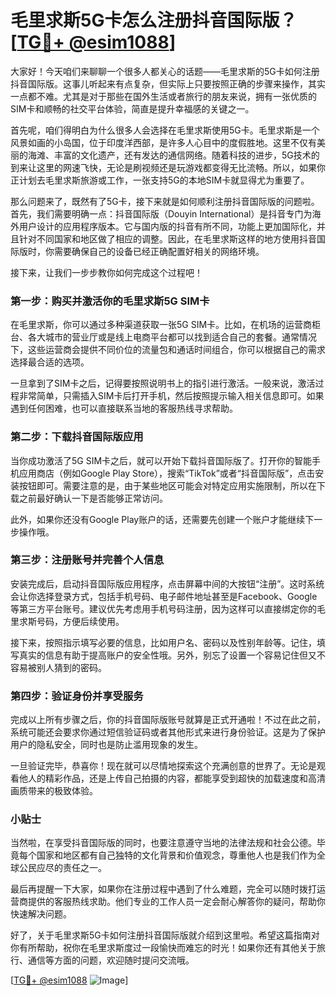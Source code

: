 # 毛里求斯5G卡怎么注册抖音国际版？[[TG💪+ @esim1088](https://t.me/s/esim1088)]

大家好！今天咱们来聊聊一个很多人都关心的话题——毛里求斯的5G卡如何注册抖音国际版。这事儿听起来有点复杂，但实际上只要按照正确的步骤来操作，其实一点都不难。尤其是对于那些在国外生活或者旅行的朋友来说，拥有一张优质的SIM卡和顺畅的社交平台体验，简直是提升幸福感的关键之一。

首先呢，咱们得明白为什么很多人会选择在毛里求斯使用5G卡。毛里求斯是一个风景如画的小岛国，位于印度洋西部，是许多人心目中的度假胜地。这里不仅有美丽的海滩、丰富的文化遗产，还有发达的通信网络。随着科技的进步，5G技术的到来让这里的网速飞快，无论是刷视频还是玩游戏都变得无比流畅。所以，如果你正计划去毛里求斯旅游或工作，一张支持5G的本地SIM卡就显得尤为重要了。

那么问题来了，既然有了5G卡，接下来就是如何顺利注册抖音国际版的问题啦。首先，我们需要明确一点：抖音国际版（Douyin International）是抖音专门为海外用户设计的应用程序版本。它与国内版的抖音有所不同，功能上更加国际化，并且针对不同国家和地区做了相应的调整。因此，在毛里求斯这样的地方使用抖音国际版时，你需要确保自己的设备已经正确配置好相关的网络环境。

接下来，让我们一步步教你如何完成这个过程吧！

### 第一步：购买并激活你的毛里求斯5G SIM卡

在毛里求斯，你可以通过多种渠道获取一张5G SIM卡。比如，在机场的运营商柜台、各大城市的营业厅或是线上电商平台都可以找到适合自己的套餐。通常情况下，这些运营商会提供不同价位的流量包和通话时间组合，你可以根据自己的需求选择最合适的选项。

一旦拿到了SIM卡之后，记得要按照说明书上的指引进行激活。一般来说，激活过程非常简单，只需插入SIM卡后打开手机，然后按照提示输入相关信息即可。如果遇到任何困难，也可以直接联系当地的客服热线寻求帮助。

### 第二步：下载抖音国际版应用

当你成功激活了5G SIM卡之后，就可以开始下载抖音国际版了。打开你的智能手机应用商店（例如Google Play Store），搜索“TikTok”或者“抖音国际版”，点击安装按钮即可。需要注意的是，由于某些地区可能会对特定应用实施限制，所以在下载之前最好确认一下是否能够正常访问。

此外，如果你还没有Google Play账户的话，还需要先创建一个账户才能继续下一步操作哦。

### 第三步：注册账号并完善个人信息

安装完成后，启动抖音国际版应用程序，点击屏幕中间的大按钮“注册”。这时系统会让你选择登录方式，包括手机号码、电子邮件地址甚至是Facebook、Google等第三方平台账号。建议优先考虑用手机号码注册，因为这样可以直接绑定你的毛里求斯号码，方便后续使用。

接下来，按照指示填写必要的信息，比如用户名、密码以及性别年龄等。记住，填写真实的信息有助于提高账户的安全性哦。另外，别忘了设置一个容易记住但又不容易被别人猜到的密码。

### 第四步：验证身份并享受服务

完成以上所有步骤之后，你的抖音国际版账号就算是正式开通啦！不过在此之前，系统可能还会要求你通过短信验证码或者其他形式来进行身份验证。这是为了保护用户的隐私安全，同时也是防止滥用现象的发生。

一旦验证完毕，恭喜你！现在就可以尽情地探索这个充满创意的世界了。无论是观看他人的精彩作品，还是上传自己拍摄的内容，都能享受到超快的加载速度和高清画质带来的极致体验。

### 小贴士

当然啦，在享受抖音国际版的同时，也要注意遵守当地的法律法规和社会公德。毕竟每个国家和地区都有自己独特的文化背景和价值观念，尊重他人也是我们作为全球公民应尽的责任之一。

最后再提醒一下大家，如果你在注册过程中遇到了什么难题，完全可以随时拨打运营商提供的客服热线求助。他们专业的工作人员一定会耐心解答你的疑问，帮助你快速解决问题。

好了，关于毛里求斯5G卡如何注册抖音国际版就介绍到这里啦。希望这篇指南对你有所帮助，祝你在毛里求斯度过一段愉快而难忘的时光！如果你还有其他关于旅行、通信等方面的问题，欢迎随时提问交流哦。

[[TG💪+ @esim1088](https://t.me/s/esim1088) ![Image](https://i.postimg.cc/4NQfJmqS/Snipaste-2025-05-13-00-14-12.png)]